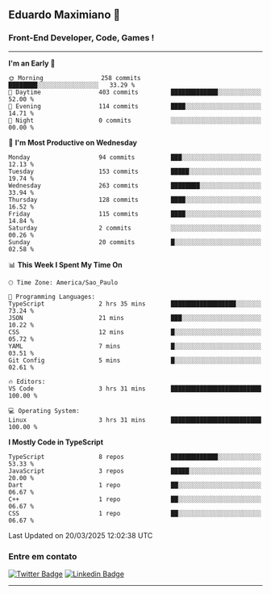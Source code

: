 ## Eduardo Maximiano 👋

### Front-End Developer, Code, Games !

---

<!--START_SECTION:waka-->
**I'm an Early 🐤** 

```text
🌞 Morning                258 commits         ████████░░░░░░░░░░░░░░░░░   33.29 % 
🌆 Daytime                403 commits         █████████████░░░░░░░░░░░░   52.00 % 
🌃 Evening                114 commits         ████░░░░░░░░░░░░░░░░░░░░░   14.71 % 
🌙 Night                  0 commits           ░░░░░░░░░░░░░░░░░░░░░░░░░   00.00 % 
```
📅 **I'm Most Productive on Wednesday** 

```text
Monday                   94 commits          ███░░░░░░░░░░░░░░░░░░░░░░   12.13 % 
Tuesday                  153 commits         █████░░░░░░░░░░░░░░░░░░░░   19.74 % 
Wednesday                263 commits         ████████░░░░░░░░░░░░░░░░░   33.94 % 
Thursday                 128 commits         ████░░░░░░░░░░░░░░░░░░░░░   16.52 % 
Friday                   115 commits         ████░░░░░░░░░░░░░░░░░░░░░   14.84 % 
Saturday                 2 commits           ░░░░░░░░░░░░░░░░░░░░░░░░░   00.26 % 
Sunday                   20 commits          █░░░░░░░░░░░░░░░░░░░░░░░░   02.58 % 
```


📊 **This Week I Spent My Time On** 

```text
🕑︎ Time Zone: America/Sao_Paulo

💬 Programming Languages: 
TypeScript               2 hrs 35 mins       ██████████████████░░░░░░░   73.24 % 
JSON                     21 mins             ███░░░░░░░░░░░░░░░░░░░░░░   10.22 % 
CSS                      12 mins             █░░░░░░░░░░░░░░░░░░░░░░░░   05.72 % 
YAML                     7 mins              █░░░░░░░░░░░░░░░░░░░░░░░░   03.51 % 
Git Config               5 mins              █░░░░░░░░░░░░░░░░░░░░░░░░   02.61 % 

🔥 Editors: 
VS Code                  3 hrs 31 mins       █████████████████████████   100.00 % 

💻 Operating System: 
Linux                    3 hrs 31 mins       █████████████████████████   100.00 % 
```

**I Mostly Code in TypeScript** 

```text
TypeScript               8 repos             █████████████░░░░░░░░░░░░   53.33 % 
JavaScript               3 repos             █████░░░░░░░░░░░░░░░░░░░░   20.00 % 
Dart                     1 repo              ██░░░░░░░░░░░░░░░░░░░░░░░   06.67 % 
C++                      1 repo              ██░░░░░░░░░░░░░░░░░░░░░░░   06.67 % 
CSS                      1 repo              ██░░░░░░░░░░░░░░░░░░░░░░░   06.67 % 
```




 Last Updated on 20/03/2025 12:02:38 UTC
<!--END_SECTION:waka-->

### Entre em contato

[![Twitter Badge](https://img.shields.io/badge/-@edmaxi-1ca0f1?style=flat-square&labelColor=1ca0f1&logo=twitter&logoColor=white&link=https://twitter.com/edmaxi)](https://twitter.com/edmaxi)
[![Linkedin Badge](https://img.shields.io/badge/-Eduardo_Maximiano-0077B5?style=flat-square&logo=Linkedin&logoColor=white&link=https://www.linkedin.com/in/maximiano-eduardo)](https://www.linkedin.com/in/maximiano-eduardo)

---
